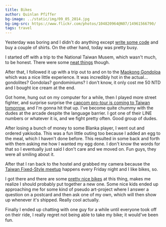 ```yaml
---
title: Bikes
author: Quinlan Pfiffer
bg-image: ../static/img/09_05_2014.jpg
bg-img-src: https://www.flickr.com/photos/104820964@N07/14961566790/
tags: travel
---
```


Yesterday was boring and I didn't do anything except [write some
code](http://shithouse.tv/) and buy a couple of shirts. On the other hand, today
was pretty busy.

I started off with a trip to the National Taiwan Musem, which wasn't much, to be
honest. There were some [neat
things](https://www.flickr.com/photos/104820964@N07/15145535052/) though.

After that, I followed it up with a trip out
to and on to the [Maokong Gondoloa](https://en.wikipedia.org/wiki/Maokong_Gondola)
which was a nice little experience. It was incredibly hot in the actual...
gondolites? Gondolas? gondominiums? I don't know, it only cost me 50 NTD and I
bought ice cream at the end.

Got home, hung out on my computer for a while, then I played more street
fighter, and surprise surprise the [capcom pro-tour is coming to Taiwan
tomorrow](http://www.razerzone.com/capcomprotour-asia/), and I'm gonna hit that
up. I've become quite chummy with the dudes at the arcade despite the language
barrier. I got one of their LINE numbers or whatever it is, and we fight pretty
often. Good group of dudes.

After losing a bunch of money to some Blanka player, I went out and ordered
yakisoba. This was a fun little outing too because I added an egg to the meal,
which I haven't done before. This resulted in some back and forth with them
asking me how I wanted my egg done. I don't know the words for that so I
eventually just said I don't care and we moved on. Fun guys, they were all
smiling about it.

After that I ran back to the hostel and grabbed my camera because the [Taiwan
Fixed-Style meetup](https://zh-tw.facebook.com/FIXEDSTYLETEAM) happens every
Friday night and I like bikes, so.

I got there and there are some [pretty nice bikes](https://www.flickr.com/photos/104820964@N07/14961570030/) at this thing,
makes me realize I should probably put together a new one. Some nice kids ended
up approaching me for some kind of pseudo art-project where I answer a question
on a postcard and then ask one of my own, which will then show up whenever it's
shipped. Really cool actually.

Finally I ended up chatting with one guy for a while until everyone took off on
their ride, I really regret not being able to take my bike; it would've been fun.
